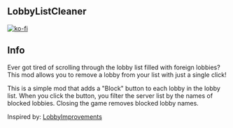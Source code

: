 ## LobbyListCleaner

[![ko-fi](https://ko-fi.com/img/githubbutton_sm.svg)](https://ko-fi.com/I2I514CW8S)

## Info

Ever got tired of scrolling through the lobby list filled with foreign lobbies? This mod allows you to remove a lobby from your list with just a single click!

This is a simple mod that adds a "Block" button to each lobby in the lobby list. When you click the button, you filter the server list by the names of blocked lobbies. Closing the game removes blocked lobby names.

Inspired by: [LobbyImprovements](https://github.com/1A3Dev/LC-LobbyImprovements)